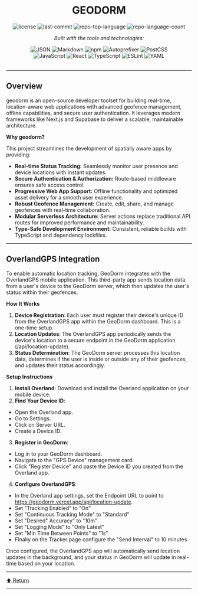 <div id="top">

<!-- HEADER STYLE: CLASSIC -->
<div align="center">


# GEODORM

<!-- BADGES -->
<img src="https://img.shields.io/github/license/jschady/geodorm?style=flat&logo=opensourceinitiative&logoColor=white&color=0080ff" alt="license">
<img src="https://img.shields.io/github/last-commit/jschady/geodorm?style=flat&logo=git&logoColor=white&color=0080ff" alt="last-commit">
<img src="https://img.shields.io/github/languages/top/jschady/geodorm?style=flat&color=0080ff" alt="repo-top-language">
<img src="https://img.shields.io/github/languages/count/jschady/geodorm?style=flat&color=0080ff" alt="repo-language-count">

<em>Built with the tools and technologies:</em>

<img src="https://img.shields.io/badge/JSON-000000.svg?style=flat&logo=JSON&logoColor=white" alt="JSON">
<img src="https://img.shields.io/badge/Markdown-000000.svg?style=flat&logo=Markdown&logoColor=white" alt="Markdown">
<img src="https://img.shields.io/badge/npm-CB3837.svg?style=flat&logo=npm&logoColor=white" alt="npm">
<img src="https://img.shields.io/badge/Autoprefixer-DD3735.svg?style=flat&logo=Autoprefixer&logoColor=white" alt="Autoprefixer">
<img src="https://img.shields.io/badge/PostCSS-DD3A0A.svg?style=flat&logo=PostCSS&logoColor=white" alt="PostCSS">
<br>
<img src="https://img.shields.io/badge/JavaScript-F7DF1E.svg?style=flat&logo=JavaScript&logoColor=black" alt="JavaScript">
<img src="https://img.shields.io/badge/React-61DAFB.svg?style=flat&logo=React&logoColor=black" alt="React">
<img src="https://img.shields.io/badge/TypeScript-3178C6.svg?style=flat&logo=TypeScript&logoColor=white" alt="TypeScript">
<img src="https://img.shields.io/badge/ESLint-4B32C3.svg?style=flat&logo=ESLint&logoColor=white" alt="ESLint">
<img src="https://img.shields.io/badge/YAML-CB171E.svg?style=flat&logo=YAML&logoColor=white" alt="YAML">

</div>
<br>

---

## Overview

geodorm is an open-source developer toolset for building real-time, location-aware web applications with advanced geofence management, offline capabilities, and secure user authentication. It leverages modern frameworks like Next.js and Supabase to deliver a scalable, maintainable architecture.

**Why geodorm?**

This project streamlines the development of spatially aware apps by providing:

- **Real-time Status Tracking:** Seamlessly monitor user presence and device locations with instant updates.
- **Secure Authentication & Authorization:** Route-based middleware ensures safe access control.
- **Progressive Web App Support:** Offline functionality and optimized asset delivery for a smooth user experience.
- **Robust Geofence Management:** Create, edit, share, and manage geofences with real-time collaboration.
- **Modular Serverless Architecture:** Server actions replace traditional API routes for improved performance and maintainability.
- **Type-Safe Development Environment:** Consistent, reliable builds with TypeScript and dependency lockfiles.

---

## OverlandGPS Integration

To enable automatic location tracking, GeoDorm integrates with the OverlandGPS mobile application. This third-party app sends location data from a user's device to the GeoDorm server, which then updates the user's status within their geofences.

**How It Works**

1. **Device Registration**: Each user must register their device's unique ID from the OverlandGPS app within the GeoDorm dashboard. This is a one-time setup.
2. **Location Updates**: The OverlandGPS app periodically sends the device's location to a secure endpoint in the GeoDorm application (/api/location-update).
3. **Status Determination**: The GeoDorm server processes this location data, determines if the user is inside or outside any of their geofences, and updates their status accordingly.

**Setup Instructions**

1. **Install Overland**: Download and install the Overland application on your mobile device.
2. **Find Your Device ID**:
- Open the Overland app.
- Go to Settings.
- Click on Server URL.
- Create a Device ID.
3. **Register in GeoDorm**:
- Log in to your GeoDorm dashboard.
- Navigate to the "GPS Device" management card.
- Click "Register Device" and paste the Device ID you created from the Overland app.
4. **Configure OverlandGPS**:
- In the Overland app settings, set the Endpoint URL to point to https://geodorm.vercel.app/api/location-update.
- Set "Tracking Enabled" to "On"
- Set "Continuous Tracking Mode" to "Standard"
- Set "Desired" Accuracy" to "10m"
- Set "Logging Mode" to "Only Latest"
- Set "Min Time Between Points" to "1s"
- Finally on the Tracker page configure the "Send Interval" to 10 minutes

Once configured, the OverlandGPS app will automatically send location updates in the background, and your status in GeoDorm will update in real-time based on your location.

---

<div align="left"><a href="#top">⬆ Return</a></div>

---
